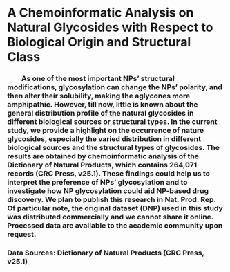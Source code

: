 A Chemoinformatic Analysis on Natural Glycosides with Respect to Biological Origin and Structural Class
========================================================================================================
### &emsp;&emsp;As one of the most important NPs’ structural modifications, glycosylation can change the NPs’ polarity, and then alter their solubility, making the aglycones more amphipathic. However, till now, little is known about the general distribution profile of the natural glycosides in different biological sources or structural types. In the current study, we provide a highlight on the occurrence of nature glycosides, especially the varied distribution in different biological sources and the structural types of glycosides. The results are obtained by chemoinformatic analysis of the Dictionary of Natural Products, which contains 264,071 records (CRC Press, v25.1). These findings could help us to interpret the preference of NPs’ glycosylation and to investigate how NP glycosylation could aid NP-based drug discovery. We plan to publish this research in Nat. Prod. Rep. Of particular note, the original dataset (DNP) used in this study was distributed commercially and we cannot share it online. Processed data are available to the academic community upon request.

### Data Sources: Dictionary of Natural Products (CRC Press, v25.1)
### 
